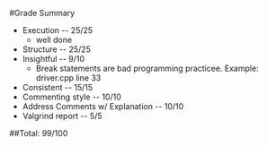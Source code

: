 #Grade Summary

* Execution -- 25/25
    - well done
* Structure -- 25/25
* Insightful -- 9/10
    - Break statements are bad programming practicee. Example: driver.cpp line 33
* Consistent -- 15/15
* Commenting style -- 10/10
* Address Comments w/ Explanation -- 10/10
* Valgrind report -- 5/5

##Total: 99/100
